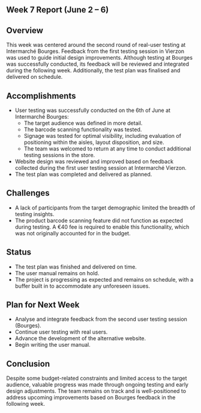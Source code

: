 ## Week 7 Report (June 2 – 6)

## Overview

This week was centered around the second round of real-user testing at Intermarché Bourges. Feedback from the first testing session in Vierzon was used to guide initial design improvements. Although testing at Bourges was successfully conducted, its feedback will be reviewed and integrated during the following week. Additionally, the test plan was finalised and delivered on schedule.

## Accomplishments

- User testing was successfully conducted on the 6th of June at Intermarché Bourges:
  - The target audience was defined in more detail.
  - The barcode scanning functionality was tested.
  - Signage was tested for optimal visibility, including evaluation of positioning within the aisles, layout disposition, and size.
  - The team was welcomed to return at any time to conduct additional testing sessions in the store.
- Website design was reviewed and improved based on feedback collected during the first user testing session at Intermarché Vierzon.
- The test plan was completed and delivered as planned.

## Challenges

- A lack of participants from the target demographic limited the breadth of testing insights.
- The product barcode scanning feature did not function as expected during testing. A €40 fee is required to enable this functionality, which was not originally accounted for in the budget.

## Status

- The test plan was finished and delivered on time.
- The user manual remains on hold.
- The project is progressing as expected and remains on schedule, with a buffer built in to accommodate any unforeseen issues.

## Plan for Next Week

- Analyse and integrate feedback from the second user testing session (Bourges).
- Continue user testing with real users.
- Advance the development of the alternative website.
- Begin writing the user manual.

## Conclusion

Despite some budget-related constraints and limited access to the target audience, valuable progress was made through ongoing testing and early design adjustments. The team remains on track and is well-positioned to address upcoming improvements based on Bourges feedback in the following week.